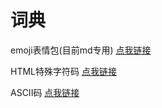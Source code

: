 # 词典

emoji表情包(目前md专用) [点我链接](https://github.com/skyninger/dictionary/blob/master/emoji.md)

HTML特殊字符码 [点我链接](https://github.com/skyninger/dictionary/blob/master/HTML%E7%89%B9%E6%AE%8A%E5%AD%97%E7%AC%A6.md)

ASCII码 [点我链接](https://github.com/skyninger/dictionary/blob/master/ASCII.md)
